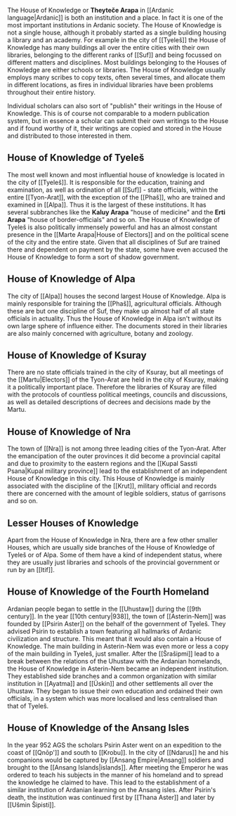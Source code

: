 The House of Knowledge or **Theyteče Arapa** in [[Ardanic language|Ardanic]] is both an institution and a place. In fact it is one of the most important institutions in Ardanic society. The House of Knowledge is not a single house, although it probably started as a single building housing a library and an academy. For example in the city of [[Tyeleš]] the House of Knowledge has many buildings all over the entire cities with their own libraries, belonging to the different ranks of [[Suf]] and being focussed on different matters and disciplines. Most buildings belonging to the Houses of Knowledge are either schools or libraries. The House of Knowledge usually employs many scribes to copy texts, often several times, and allocate them in different locations, as fires in individual libraries have been problems throughout their entire history. 

Individual scholars can also sort of "publish" their writings in the House of Knowledge. This is of course not comparable to a modern publication system, but in essence a scholar can submit their own writings to the House and if found worthy of it, their writings are copied and stored in the House and distributed to those interested in them. 
## House of Knowledge of Tyeleš 
The most well known and most influential house of knowledge is located in the city of [[Tyeleš]]. It is responsible for the education, training and examination, as well as ordination of all [[Suf]] - state officials, within the entire [[Tyon-Arat]], with the exception of the [[Phaš]], who are trained and examined in [[Alpa]]. Thus it is the largest of these institutions. It has several subbranches like the **Kaluy Arapa** "house of medicine" and the **Erti Arapa** "house of border-officials" and so on. The House of Knowledge of Tyeleš is also politically immensely powerful and has an almost constant presence in the [[Marte Arapa|House of Electors]] and on the political scene of the city and the entire state. Given that all disciplines of Suf are trained there and dependent on payment by the state, some have even accused the House of Knowledge to form a sort of shadow government. 
## House of Knowledge of Alpa 
The city of [[Alpa]] houses the second largest House of Knowledge. Alpa is mainly responsible for training the [[Phaš]], agricultural officials. Although these are but one discipline of Suf, they make up almost half of all state officials in actuality. Thus the House of Knowledge in Alpa isn't without its own large sphere of influence either. The documents stored in their libraries are also mainly concerned with agriculture, botany and zoology. 

## House of Knowledge of Ksuray
There are no state officials trained in the city of Ksuray, but all meetings of the [[Martu|Electors]] of the Tyon-Arat are held in the city of Ksuray, making it a politically important place. Therefore the libraries of Ksuray are filled with the protocols of countless political meetings, councils and discussions, as well as detailed descriptions of decrees and decisions made by the Martu. 
## House of Knowledge of Nra 
The town of [[Nra]] is not among three leading cities of the Tyon-Arat. After the emancipation of the outer provinces it did become a provincial capital and due to proximity to the eastern regions and the [[Kupal Sassti Psana|Kupal military province]] lead to the establishment of an independent House of Knowledge in this city. This House of Knowledge is mainly associated with the discipline of the [[Krut]], military official and records there are concerned with the amount of legible soldiers, status of garrisons and so on. 
## Lesser Houses of Knowledge
Apart from the House of Knowledge in Nra, there are a few other smaller Houses, which are usually side branches of the House of Knowledge of Tyeleš or of Alpa. Some of them have a kind of independent status, where they are usually just libraries and schools of the provincial government or run by an [[Itif]]. 
## House of Knowledge of the Fourth Homeland
Ardanian people began to settle in the [[Uhustaw]] during the [[9th century]]. In the year [[10th century|938]], the town of [[Asterin-Nem]] was founded by [[Psirin Aster]] on the behalf of the government of Tyeleš. They advised Psirin to establish a town featuring all hallmarks of Ardanic civilization and structure. This meant that it would also contain a House of Knowledge. The main building in Asterin-Nem was even more or less a copy of the main building in Tyeleš, just smaller. 
After the [[Šrašipmi]] lead to a break between the relations of the Uhustaw with the Ardanian homelands, the House of Knowledge in Asterin-Nem became an independent institution. They established side branches and a common organization with similar institution in [[Ayatma]] and [[Üskin]] and other settlements all over the Uhustaw. They began to issue their own education and ordained their own officials, in a system which was more localised and less centralised than that of Tyeleš. 
## House of Knowledge of the Ansang Isles
In the year 952 AGS the scholars Psirin Aster went on an expedition to the coast of [[Qnōp']] and south to [[Krobu]]. In the city of [[Ndarus]] he and his companions would be captured by [[Ansang Empire|Ansang]] soldiers and brought to the [[Ansang Islands|islands]]. After meeting the Emperor he was ordered to teach his subjects in the manner of his homeland and to spread the knowledge he claimed to have. This lead to the establishment of a similar institution of Ardanian learning on the Ansang isles. After Psirin's death, the institution was continued first by [[Thana Aster]] and later by [[Ušmin Šipisti]]. 